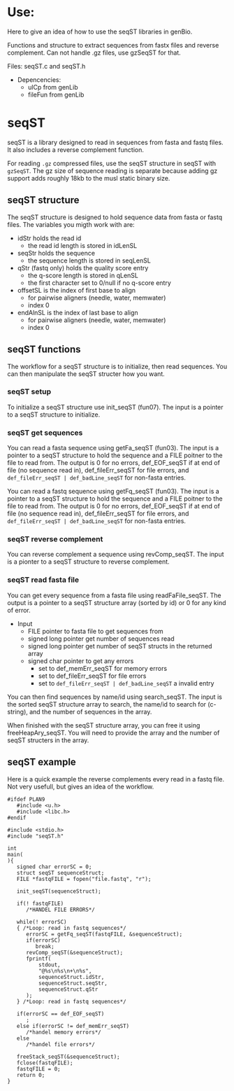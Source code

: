 # Use:

Here to give an idea of how to use the seqST libraries in
  genBio.

Functions and structure to extract sequences from fastx
  files and reverse complement. Can not handle .gz files,
  use gzSeqST for that.

Files: seqST.c and seqST.h

- Depencencies:
  - ulCp from genLib
  - fileFun from genLib

# seqST

seqST is a library designed to read in sequences from
  fasta and fastq files. It also includes a reverse
  complement function.

For reading `.gz` compressed files, use the seqST
  structure in seqST with `gzSeqST`. The gz size of
  sequence reading is separate because adding gz support
  adds roughly 18kb to the musl static binary size.

## seqST structure

The seqST structure is designed to hold sequence data
  from fasta or fastq files. The variables you migth work
  with are:

- idStr holds the read id
  - the read id length is stored in idLenSL
- seqStr holds the sequence
  - the sequence length is stored in seqLenSL
- qStr (fastq only) holds the quality score entry
  - the q-score length is stored in qLenSL
  - the first character set to 0/null if no q-score entry
- offsetSL is the index of first base to align
  - for pairwise aligners (needle, water, memwater)
  - index 0
- endAlnSL is the index of last base to align
  - for pairwise aligners (needle, water, memwater)
  - index 0

## seqST functions

The workflow for a seqST structure is to initialize, then
  read sequences. You can then manipulate the seqST
  structer how you want.

### seqST setup

To initialize a seqST structure use init_seqST (fun07).
  The input is a pointer to a seqST structure to
  initialize.

### seqST get sequences

You can read a fasta sequence using getFa_seqST (fun03).
  The input is a pointer to a seqST structure to hold the
  sequence and a FILE poitner to the file to read from.
  The output is 0 for no errors, def_EOF_seqST if at end
  of file (no sequence read in), def_fileErr_seqST for
  file errors, and `def_fileErr_seqST | def_badLine_seqST`
  for non-fasta entries.

You can read a fastq sequence using getFq_seqST (fun03).
  The input is a pointer to a seqST structure to hold the
  sequence and a FILE poitner to the file to read from.
  The output is 0 for no errors, def_EOF_seqST if at end
  of file (no sequence read in), def_fileErr_seqST for
  file errors, and `def_fileErr_seqST | def_badLine_seqST`
  for non-fasta entries.

### seqST reverse complement

You can reverse complement a sequence using revComp_seqST.
  The input is a pionter to a seqST structure to reverse
 complement.

### seqST read fasta file

You can get every sequence from a fasta file using
  readFaFile_seqST. The output is a pointer to a seqST
  structure array (sorted by id) or 0 for any kind of
  error.

- Input
  - FILE pointer to fasta file to get sequences from
  - signed long pointer get number of sequences read
  - signed long pointer get number of seqST structs in
    the returned array
  - signed char pointer to get any errors
    - set to def_memErr_seqST for memory errors
    - set to def_fileErr_seqST for file errors
    - set to `def_fileErr_seqST | def_badLine_seqST`
      a invalid entry

You can then find sequences by name/id using search_seqST.
  The input is the sorted seqST structure array to search,
  the name/id to search for (c-string), and the number
  of sequences in the array.

When finished with the seqST structure array, you can
  free it using freeHeapAry_seqST. You will need to
  provide the array and the number of seqST structers in
  the array.

## seqST example

Here is a quick example the reverse complements every
  read in a fastq file. Not very usefull, but gives an
  idea of the workflow.

```
#ifdef PLAN9
   #include <u.h>
   #include <libc.h>
#endif

#include <stdio.h>
#include "seqST.h"

int
main(
){
   signed char errorSC = 0;
   struct seqST sequenceStruct;
   FILE *fastqFILE = fopen("file.fastq", "r");

   init_seqST(sequenceStruct);

   if(! fastqFILE)
      /*HANDEL FILE ERRORS*/

   while(! errorSC)
   { /*Loop: read in fastq sequences*/
      errorSC = getFq_seqST(fastqFILE, &sequenceStruct);
      if(errorSC)
         break;
      revComp_seqST(&sequenceStruct);
      fprintf(
          stdout,
          "@%s\n%s\n+\n%s",
          sequenceStruct.idStr,
          sequenceStruct.seqStr,
          sequenceStruct.qStr
      );
   } /*Loop: read in fastq sequences*/

   if(errorSC == def_EOF_seqST)
      ;
   else if(errorSC != def_memErr_seqST)
      /*handel memory errors*/
   else
      /*handel file errors*/

   freeStack_seqST(&sequenceStruct);
   fclose(fastqFILE);
   fastqFILE = 0;
   return 0;
}
```

